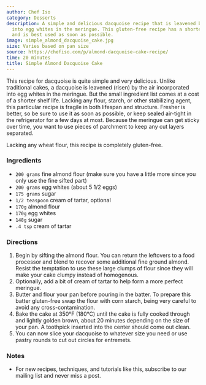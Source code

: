 ```yaml
---
author: Chef Iso
category: Desserts
description: A simple and delicious dacquoise recipe that is leavened by the air incorporated
  into egg whites in the meringue. This gluten-free recipe has a shorter shelf life
  and is best used as soon as possible.
image: simple_almond_dacquoise_cake.jpg
size: Varies based on pan size
source: https://chefiso.com/p/almond-dacquoise-cake-recipe/
time: 20 minutes
title: Simple Almond Dacquoise Cake
---
```

This recipe for dacquoise is quite simple and very delicious. Unlike traditional cakes, a dacquoise is leavened (risen) by the air incorporated into egg whites in the meringue. But the small ingredient list comes at a cost of a shorter shelf life. Lacking any flour, starch, or other stabilizing agent, this particular recipe is fragile in both lifespan and structure. Fresher is better, so be sure to use it as soon as possible, or keep sealed air-tight in the refrigerator for a few days at most. Because the meringue can get sticky over time, you want to use pieces of parchment to keep any cut layers separated. 

Lacking any wheat flour, this recipe is completely gluten-free.

### Ingredients

* `200 grams` fine almond flour (make sure you have a little more since you only use the fine sifted part)
* `200 grams` egg whites (about 5 1/2 eggs)
* `175 grams` sugar
* `1/2 teaspoon` cream of tartar, optional
* `170g` almond flour
* `170g` egg whites
* `148g` sugar
* `.4 tsp` cream of tartar

### Directions

1. Begin by sifting the almond flour. You can return the leftovers to a food processor and blend to recover some additional fine ground almond. Resist the temptation to use these large clumps of flour since they will make your cake clumpy instead of homogenous.
2. Optionally, add a bit of cream of tartar to help form a more perfect meringue. 
3. Butter and flour your pan before pouring in the batter. To prepare this batter gluten-free swap the flour with corn starch, being very careful to avoid any cross-contamination. 
4. Bake the cake at 350°F (180°C) until the cake is fully cooked through and lightly golden brown, about 20 minutes depending on the size of your pan. A toothpick inserted into the center should come out clean.
5. You can now slice your dacquoise to whatever size you need or use pastry rounds to cut out circles for entremets. 

### Notes

- For new recipes, techniques, and tutorials like this, subscribe to our mailing list and never miss a post.